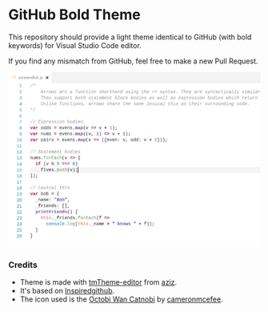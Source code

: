 # GitHub Bold Theme

This repository should provide a light theme identical to GitHub (with bold keywords) for Visual Studio Code editor.

If you find any mismatch from GitHub, feel free to make a new Pull Request.

![Screenshot](screenshot.png)

### Credits

* Theme is made with [tmTheme-editor](http://tmtheme-editor.herokuapp.com) from [aziz](https://github.com/aziz/tmTheme-Editor).
* It's based on [Inspiredgithub](http://tmtheme-editor.herokuapp.com/#!/editor/theme/Inspiredgithub).
* The icon used is the [Octobi Wan Catnobi](https://octodex.github.com/octobiwan) by [cameronmcefee](https://github.com/cameronmcefee).
